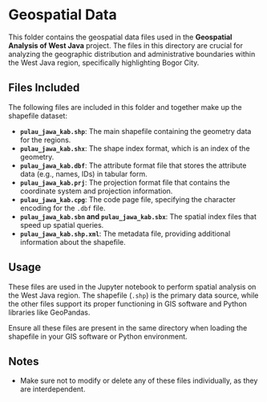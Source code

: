 # Geospatial Data

This folder contains the geospatial data files used in the **Geospatial Analysis of West Java** project. The files in this directory are crucial for analyzing the geographic distribution and administrative boundaries within the West Java region, specifically highlighting Bogor City.

## Files Included

The following files are included in this folder and together make up the shapefile dataset:

- **`pulau_jawa_kab.shp`**: The main shapefile containing the geometry data for the regions.
- **`pulau_jawa_kab.shx`**: The shape index format, which is an index of the geometry.
- **`pulau_jawa_kab.dbf`**: The attribute format file that stores the attribute data (e.g., names, IDs) in tabular form.
- **`pulau_jawa_kab.prj`**: The projection format file that contains the coordinate system and projection information.
- **`pulau_jawa_kab.cpg`**: The code page file, specifying the character encoding for the `.dbf` file.
- **`pulau_jawa_kab.sbn` and `pulau_jawa_kab.sbx`**: The spatial index files that speed up spatial queries.
- **`pulau_jawa_kab.shp.xml`**: The metadata file, providing additional information about the shapefile.
  
## Usage

These files are used in the Jupyter notebook to perform spatial analysis on the West Java region. The shapefile (`.shp`) is the primary data source, while the other files support its proper functioning in GIS software and Python libraries like GeoPandas.

Ensure all these files are present in the same directory when loading the shapefile in your GIS software or Python environment.

## Notes

- Make sure not to modify or delete any of these files individually, as they are interdependent.

